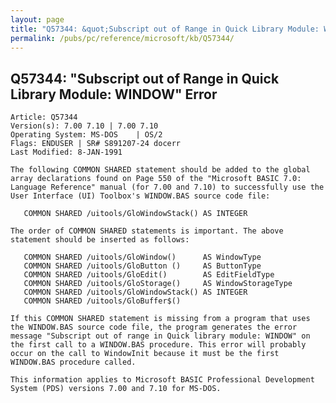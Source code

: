 ```yaml
---
layout: page
title: "Q57344: &quot;Subscript out of Range in Quick Library Module: WINDOW&quot; Error"
permalink: /pubs/pc/reference/microsoft/kb/Q57344/
---
```


## Q57344: &quot;Subscript out of Range in Quick Library Module: WINDOW&quot; Error

	Article: Q57344
	Version(s): 7.00 7.10 | 7.00 7.10
	Operating System: MS-DOS    | OS/2
	Flags: ENDUSER | SR# S891207-24 docerr
	Last Modified: 8-JAN-1991
	
	The following COMMON SHARED statement should be added to the global
	array declarations found on Page 550 of the "Microsoft BASIC 7.0:
	Language Reference" manual (for 7.00 and 7.10) to successfully use the
	User Interface (UI) Toolbox's WINDOW.BAS source code file:
	
	   COMMON SHARED /uitools/GloWindowStack() AS INTEGER
	
	The order of COMMON SHARED statements is important. The above
	statement should be inserted as follows:
	
	   COMMON SHARED /uitools/GloWindow()      AS WindowType
	   COMMON SHARED /uitools/GloButton ()     AS ButtonType
	   COMMON SHARED /uitools/GloEdit()        AS EditFieldType
	   COMMON SHARED /uitools/GloStorage()     AS WindowStorageType
	   COMMON SHARED /uitools/GloWindowStack() AS INTEGER
	   COMMON SHARED /uitools/GloBuffer$()
	
	If this COMMON SHARED statement is missing from a program that uses
	the WINDOW.BAS source code file, the program generates the error
	message "Subscript out of range in Quick library module: WINDOW" on
	the first call to a WINDOW.BAS procedure. This error will probably
	occur on the call to WindowInit because it must be the first
	WINDOW.BAS procedure called.
	
	This information applies to Microsoft BASIC Professional Development
	System (PDS) versions 7.00 and 7.10 for MS-DOS.
